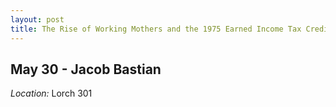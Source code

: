 ```yaml
---
layout: post
title: The Rise of Working Mothers and the 1975 Earned Income Tax Credit
---
```

## May 30 - Jacob Bastian

*Location:* Lorch 301



